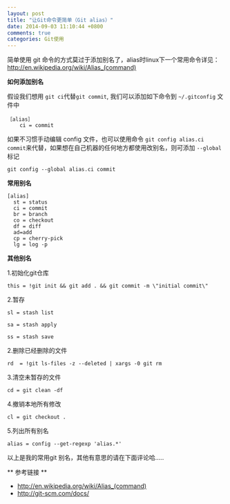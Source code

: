 ```yaml
---
layout: post
title: "让Git命令更简单（Git alias）"
date: 2014-09-03 11:10:44 +0800
comments: true
categories: Git使用
---
```


简单使用 git 命令的方式莫过于添加别名了，alias时linux下一个常用命令详见：<u>http://en.wikipedia.org/wiki/Alias_(command) </u> 

**如何添加别名**

假设我们想用 `git ci`代替`git commit`, 我们可以添加如下命令到 `~/.gitconfig` 文件中

	［alias］
		ci = commit

如果不习惯手动编辑 config 文件，也可以使用命令 `git config alias.ci commit`来代替，如果想在自己机器的任何地方都使用改别名，则可添加 `--global` 标记
	
	git config --global alias.ci commit

<!--more-->

**常用别名**

```
[alias]
  st = status
  ci = commit
  br = branch
  co = checkout
  df = diff
  ad=add
  cp = cherry-pick
  lg = log -p
 ```

**其他别名**

1.初始化git仓库

`this = !git init && git add . && git commit -m \"initial commit\"`

2.暂存

`sl = stash list`

`sa = stash apply`

`ss = stash save`


2.删除已经删除的文件

`rd  = !git ls-files -z --deleted | xargs -0 git rm`

3.清空未暂存的文件

`cd = git clean -df`

4.撤销本地所有修改

`cl = git checkout .`

5.列出所有别名

`alias = config --get-regexp 'alias.*'`


以上是我的常用git 别名，其他有意思的请在下面评论哈.....


** 参考链接 ** 

- <u>http://en.wikipedia.org/wiki/Alias_(command) </u>
- <u>http://git-scm.com/docs/ </u>

